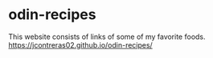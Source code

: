 # odin-recipes
This website consists of links of some of my favorite foods.
https://jcontreras02.github.io/odin-recipes/
